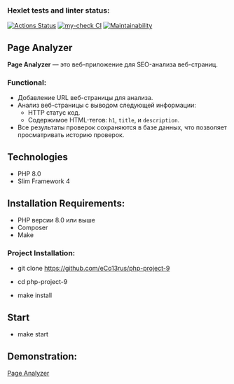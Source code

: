 ### Hexlet tests and linter status:
[![Actions Status](https://github.com/eCo13rus/php-project-9/workflows/hexlet-check/badge.svg)](https://github.com/eCo13rus/php-project-9/actions)
[![my-check CI](https://github.com/eCo13rus/php-project-9/actions/workflows/my-check.yml/badge.svg)](https://github.com/eCo13rus/php-project-9/actions)
[![Maintainability](https://api.codeclimate.com/v1/badges/4d5136fff96467e2c5bf/maintainability)](https://codeclimate.com/github/eCo13rus/php-project-9/maintainability)

## Page Analyzer

**Page Analyzer** — это веб-приложение для SEO-анализа веб-страниц. 

### Functional:
- Добавление URL веб-страницы для анализа.
- Анализ веб-страницы с выводом следующей информации:
  - HTTP статус код.
  - Содержимое HTML-тегов: `h1`, `title`, и `description`.
- Все результаты проверок сохраняются в базе данных, что позволяет просматривать историю проверок.

## Technologies

- PHP 8.0
- Slim Framework 4

## Installation Requirements:

- PHP версии 8.0 или выше
- Composer
- Make

### Project Installation:


- git clone https://github.com/eCo13rus/php-project-9

- cd php-project-9

- make install

## Start 

- make start

## Demonstration:

[Page Analyzer](https://php-project-9-production-84d8.up.railway.app/)